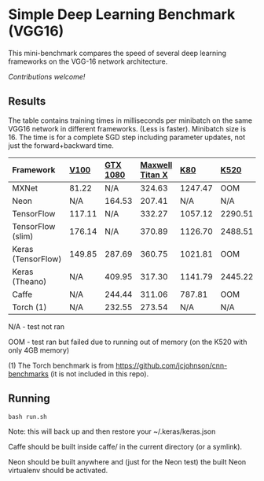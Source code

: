 # Simple Deep Learning Benchmark (VGG16)

This mini-benchmark compares the speed of several deep learning frameworks on the VGG-16 network architecture.

*Contributions welcome!*

## Results

The table contains training times in milliseconds per minibatch on the same VGG16 network in different frameworks. (Less is faster).  Minibatch size is 16. The time is for a complete SGD step including parameter updates, not just the forward+backward time.

| Framework | [V100](results/v100/INFO.md) | [GTX 1080](results/gtx_1080/INFO.md) | [Maxwell Titan X](results/maxwell_titan_x/INFO.md) | [K80](results/k80/INFO.md) | [K520](results/k520/INFO.md) | 
|:---|:---|:---|:---|:---|:---|
| MXNet | 81.22 | N/A | 324.63 | 1247.47 | OOM | 
| Neon | N/A | 164.53 | 207.41 | N/A | N/A | 
| TensorFlow | 117.11 | N/A | 332.27 | 1057.12 | 2290.51 | 
| TensorFlow (slim) | 176.14 | N/A | 370.89 | 1126.70 | 2488.51 | 
| Keras (TensorFlow) | 149.85 | 287.69 | 360.75 | 1021.81 | OOM | 
| Keras (Theano) | N/A | 409.95 | 317.30 | 1141.79 | 2445.22 | 
| Caffe | N/A | 244.44 | 311.06 | 787.81 | OOM | 
| Torch (1) | N/A | 232.55 | 273.54 | N/A | N/A |

N/A - test not ran

OOM - test ran but failed due to running out of memory (on the K520 with only 4GB memory)

(1) The Torch benchmark is from https://github.com/jcjohnson/cnn-benchmarks (it is not included in this repo).

## Running


```
bash run.sh
```

Note: this will back up and then restore your ~/.keras/keras.json

Caffe should be built inside caffe/ in the current directory (or a symlink).

Neon should be built anywhere and (just for the Neon test) the built Neon virtualenv should be activated.


